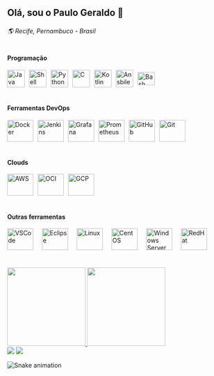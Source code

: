 ## Olá, sou o Paulo Geraldo 👋
###### 🌎 Recife, Pernambuco - Brasil


#
#### Programação
<div style="display: flex; gap: 10px; align-items: center;">
  <img align="center" title="Java" height="40" width="40" src="https://www.svgrepo.com/show/184143/java.svg">
  <img align="center" title="Shell Script" height="40" width="40" src="https://www.svgrepo.com/show/366577/application-x-shellscript.svg">
  <img align="center" title="Python" height="40" width="40" src="https://www.svgrepo.com/show/354238/python.svg">
  <img align="center" title="C" height="40" width="40" src="https://cdn.iconscout.com/icon/free/png-512/free-c-logo-icon-download-in-svg-png-gif-file-formats--programming-langugae-freebies-pack-logos-icons-1175191.png?f=webp&w=256">
  <img align="center" title="Kotlin" height="40" width="40" src="https://www.svgrepo.com/show/353980/kotlin.svg">
  <img align="center" title="Ansbile" height="40" width="40" src="https://www.svgrepo.com/show/341603/ansible.svg">
  <img align="center" title="Bash" height="30" width="40" src="https://www.svgrepo.com/show/353478/bash-icon.svg">
</div>


#
#### Ferramentas DevOps
<div style="display: flex; gap: 10px; align-items: center;">
    <img title="Docker" height="50" width="60" src="https://www.svgrepo.com/show/452192/docker.svg">
    <img title="Jenkins" height="50" width="60" src="https://www.svgrepo.com/show/373699/jenkins.svg">
    <img title="Grafana" height="50" width="60" src="https://www.svgrepo.com/show/353829/grafana.svg">
    <img title="Prometheus" height="50" width="60" src="https://www.svgrepo.com/show/374008/prometheus.svg">
    <img title="GitHub" height="50" width="60" src="https://www.svgrepo.com/show/439171/github.svg">
    <img title="Git" height="50" width="60" src="https://www.svgrepo.com/show/452210/git.svg">
</div>


#
#### Clouds
<div style="display: flex; gap: 10px; align-items: center;">
  <img align="center" title="AWS" height="50" width="60" src="https://www.svgrepo.com/show/331300/aws.svg">
  <img align="center" title="OCI" height="50" width="60" src="https://www.svgrepo.com/show/303303/oracle-6-logo.svg">
  <img align="center" title="GCP" height="50" width="60" src="https://www.svgrepo.com/show/448223/gcp.svg">
</div>


#
#### Outras ferramentas
<div style="display: flex; gap: 20px; align-items: center; margin-bottom: 30px;">
  <img align="center" title="VSCode" height="50" width="60" src="https://www.svgrepo.com/show/374171/vscode.svg">
  <img align="center" title="Eclipse" height="50" width="60" src="https://www.svgrepo.com/show/353685/eclipse-icon.svg">
  <img align="center" title="Linux" height="50" width="60" src="https://www.svgrepo.com/show/354004/linux-tux.svg">
  <img align="center" title="CentOS" height="50" width="60" src="https://www.svgrepo.com/show/353541/centos.svg">
  <img align="center" title="Windows Server" height="50" width="60" src="https://www.svgrepo.com/show/22736/windows.svg">
  <img align="center" title="RedHat" height="50" width="60" src="https://www.svgrepo.com/show/355193/redhat.svg">
</div>

#
####
<div style="margin-top: 40px;">
  <a href="https://github.com/psouza0">
  <img height="180em" src="https://github-readme-stats.vercel.app/api?username=psouza0&show_icons=true&theme=dracula&include_all_commits=true&count_private=true"/>
  <img height="180em" src="https://github-readme-stats.vercel.app/api/top-langs/?username=psouza0&layout=compact&langs_count=16&theme=dracula"/>
</div>


 
<div> 
 <a href="https://discord.gg/psouza0" target="_blank"><img src="https://img.shields.io/badge/Discord-7289DA?style=for-the-badge&logo=discord&logoColor=white" target="_blank"></a> 
  <a href="https://www.linkedin.com/in/paulogeraldols" target="_blank"><img src="https://img.shields.io/badge/-LinkedIn-%230077B5?style=for-the-badge&logo=linkedin&logoColor=white" target="_blank"></a> 
</div>


![Snake animation](https://github.com/rafaballerini2/rafaballerini2/blob/output/github-contribution-grid-snake.svg)
